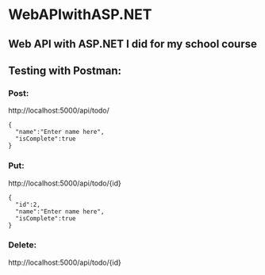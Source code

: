 # WebAPIwithASP.NET
## Web API with ASP.NET I did for my school course

## Testing with Postman:

### Post: 
http://localhost:5000/api/todo/
```
{
  "name":"Enter name here",
  "isComplete":true
} 
```
### Put:  
http://localhost:5000/api/todo/{id}
```
{
  "id":2,
  "name":"Enter name here",
  "isComplete":true
}
```
### Delete:
http://localhost:5000/api/todo/{id}

```
